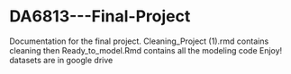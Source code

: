 # DA6813---Final-Project

Documentation for the final project.
Cleaning_Project (1).rmd contains cleaning then Ready_to_model.Rmd contains all the modeling code Enjoy! datasets are in google drive
